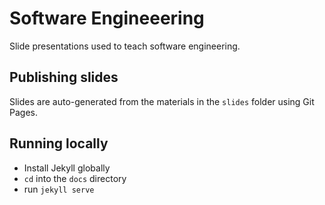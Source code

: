 # Software Engineeering

Slide presentations used to teach software engineering.

## Publishing slides

Slides are auto-generated from the materials in the `slides` folder using Git Pages.

## Running locally

- Install Jekyll globally
- `cd` into the `docs` directory
- run `jekyll serve`
